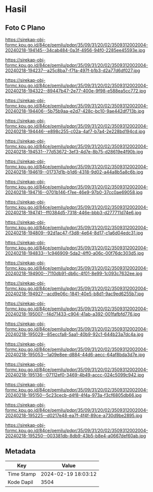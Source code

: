 # Hasil

## Foto C Plano

https://sirekap-obj-formc.kpu.go.id/84ce/pemilu/pdpr/35/09/31/20/02/3509312002004-20240218-194145--34cab484-0a3f-4956-94f0-2285ee45593e.jpg

https://sirekap-obj-formc.kpu.go.id/84ce/pemilu/pdpr/35/09/31/20/02/3509312002004-20240218-194237--a25c8ba7-f7fa-497f-b1b3-d2a77d6df027.jpg

https://sirekap-obj-formc.kpu.go.id/84ce/pemilu/pdpr/35/09/31/20/02/3509312002004-20240218-194322--89447b47-2e77-400e-9f98-e588ea5cc772.jpg

https://sirekap-obj-formc.kpu.go.id/84ce/pemilu/pdpr/35/09/31/20/02/3509312002004-20240218-194406--5b75b9aa-e2d7-428c-bc10-9ae442df713b.jpg

https://sirekap-obj-formc.kpu.go.id/84ce/pemilu/pdpr/35/09/31/20/02/3509312002004-20240218-194446--e898c255-c02a-4af7-b7a4-2e228bd194cd.jpg

https://sirekap-obj-formc.kpu.go.id/84ce/pemilu/pdpr/35/09/31/20/02/3509312002004-20240218-194531--77d53672-3ef3-4d7e-8b75-d28619e4f90b.jpg

https://sirekap-obj-formc.kpu.go.id/84ce/pemilu/pdpr/35/09/31/20/02/3509312002004-20240218-194619--01737d1b-b1d6-4318-9d02-a44a8b5a8c6b.jpg

https://sirekap-obj-formc.kpu.go.id/84ce/pemilu/pdpr/35/09/31/20/02/3509312002004-20240218-194716--0701b146-f7ee-46e9-97b0-37cc0ae69058.jpg

https://sirekap-obj-formc.kpu.go.id/84ce/pemilu/pdpr/35/09/31/20/02/3509312002004-20240218-194741--ff0384d5-7318-446e-bbb3-d277711d74e6.jpg

https://sirekap-obj-formc.kpu.go.id/84ce/pemilu/pdpr/35/09/31/20/02/3509312002004-20240218-194809--92d1ac47-f3d8-4e64-8d17-c1a6d04edc31.jpg

https://sirekap-obj-formc.kpu.go.id/84ce/pemilu/pdpr/35/09/31/20/02/3509312002004-20240218-194833--1c946909-5da2-4ff0-a06c-00f76dc303d5.jpg

https://sirekap-obj-formc.kpu.go.id/84ce/pemilu/pdpr/35/09/31/20/02/3509312002004-20240218-194900--7110db91-db6c-4f01-8e99-1c093c7632ee.jpg

https://sirekap-obj-formc.kpu.go.id/84ce/pemilu/pdpr/35/09/31/20/02/3509312002004-20240218-194927--acd9e06c-1841-40e5-b8d1-9ac9ed6255b7.jpg

https://sirekap-obj-formc.kpu.go.id/84ce/pemilu/pdpr/35/09/31/20/02/3509312002004-20240218-195007--f4d71433-c904-41ab-a392-001fafbfd776.jpg

https://sirekap-obj-formc.kpu.go.id/84ce/pemilu/pdpr/35/09/31/20/02/3509312002004-20240218-195029--85eccfa8-5aa1-40b9-92c1-644b23a7dc4a.jpg

https://sirekap-obj-formc.kpu.go.id/84ce/pemilu/pdpr/35/09/31/20/02/3509312002004-20240218-195053--1a09e8ee-d884-44d6-aecc-64af8bda3d7e.jpg

https://sirekap-obj-formc.kpu.go.id/84ce/pemilu/pdpr/35/09/31/20/02/3509312002004-20240218-195136--07112ef0-3469-4b49-accc-024c5099c942.jpg

https://sirekap-obj-formc.kpu.go.id/84ce/pemilu/pdpr/35/09/31/20/02/3509312002004-20240218-195150--5c23cecb-d4f8-4f4a-973a-f3cf6805db66.jpg

https://sirekap-obj-formc.kpu.go.id/84ce/pemilu/pdpr/35/09/31/20/02/3509312002004-20240218-195225--d0217e48-ea7f-4f4f-89ce-a730d9be2895.jpg

https://sirekap-obj-formc.kpu.go.id/84ce/pemilu/pdpr/35/09/31/20/02/3509312002004-20240218-195250--003381db-8db9-43b5-b8e4-a0667def60ab.jpg


## Metadata

| Key        | Value               |
| ---------- | ------------------- |
| Time Stamp | 2024-02-19 18:03:12 |
| Kode Dapil | 3504                |



